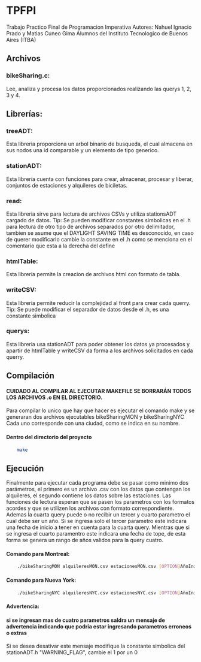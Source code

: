 # TPFPI
Trabajo Practico Final de Programacion Imperativa 
Autores: Nahuel Ignacio Prado y Matias Cuneo Gima
Alumnos del Instituto Tecnologico de Buenos Aires (ITBA)

## Archivos

### bikeSharing.c:
Lee, analiza y procesa los datos proporcionados realizando las querys 1, 2, 3 y 4.

## Librerías:

### treeADT:
Esta libreria proporciona un arbol binario de busqueda, el cual almacena en sus nodos una id comparable y un elemento de tipo generico.

### stationADT:
Esta librería cuenta con funciones para crear, almacenar, procesar y liberar, conjuntos de estaciones y alquileres de biciletas.

### read:
Esta libreria sirve para lectura de archivos CSVs y utiliza stationsADT cargado de datos.
Tip: Se pueden modificar constantes simbolicas en el .h para lectura de otro tipo de archivos separados por otro delimitador, tambien se asume que el DAYLIGHT SAVING TIME es desconocido, en caso de querer modificarlo cambie la constante en el .h como se menciona en el comentario que esta a la derecha del define 

### htmlTable:
Esta libreria permite la creacion de archivos html con formato de tabla.

### writeCSV:
Esta libreria permite reducir la complejidad al front para crear cada querry.
Tip: Se puede modificar el separador de datos desde el .h, es una constante simbolica

### querys:
Esta libreria usa stationADT para poder obtener los datos ya procesados y apartir de htmlTable y writeCSV da forma a los archivos solicitados en cada querry.

## Compilación

#### CUIDADO AL COMPILAR AL EJECUTAR MAKEFILE SE BORRARÁN TODOS LOS ARCHIVOS .o EN EL DIRECTORIO.

Para compilar lo unico que hay que hacer es ejecutar el comando make y se generaran dos archivos ejecutables
bikeSharingMON y bikeSharingNYC Cada uno corresponde con una ciudad, como se indica en su nombre.

#### Dentro del directorio del proyecto
```sh    
    make
```

## Ejecución

Finalmente para ejecutar cada programa debe se pasar como minimo dos parámetros, el primero es un archivo .csv con los datos que contengan los alquileres, el segundo contiene los datos sobre las estaciones. Las funciones de lectura esperan que se pasen los parametros con los formatos acordes y que se utilizen los archivos con formato correspondiente. Ademas la cuarta query puede o no recibir un tercer y cuarto parametro el cual debe ser un año. Si se ingresa solo el tercer parametro este indicara una fecha de inicio a tener en cuenta para la cuarta query. Mientras que si se ingresa el cuarto paramentro este indicara una fecha de tope, de esta forma se genera un rango de años validos para la query cuatro.

#### Comando para Montreal:
```sh
    ./bikeSharingMON alquileresMON.csv estacionesMON.csv [OPTION]AñoInicio [OPTION]AñoFin
```
#### Comando para Nueva York:
```sh
    ./bikeSharingNYC alquileresNYC.csv estacionesNYC.csv [OPTION]AñoInicio [OPTION]AñoFin
``` 

#### Advertencia: 

#### si se ingresan mas de cuatro parametros saldra un mensaje de advertencia indicando que podria estar ingresando parametros erroneos o extras

Si se desea desativar este mensaje modifique la constante simbolica del stationADT.h "WARNING_FLAG", cambie el 1 por un 0 
